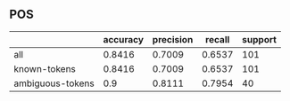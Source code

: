 
## POS

|                  | accuracy | precision | recall | support |
|------------------|----------|-----------|--------|---------|
| all              | 0.8416   | 0.7009    | 0.6537 | 101     |
| known-tokens     | 0.8416   | 0.7009    | 0.6537 | 101     |
| ambiguous-tokens | 0.9      | 0.8111    | 0.7954 | 40      |

